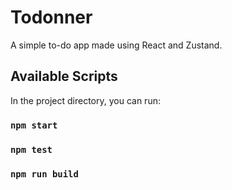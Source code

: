 # Todonner
A simple to-do app made using React and Zustand.

## Available Scripts

In the project directory, you can run:

### `npm start`
### `npm test`
### `npm run build`
